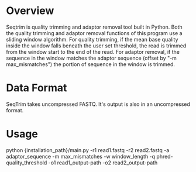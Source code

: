 # Overview
Seqtrim is quality trimming and adaptor removal tool built in Python. Both the quality trimming and adaptor removal functions of this program use a sliding window algorithm. For quality trimming, if the mean base quality inside the window falls beneath the user set threshold, the read is trimmed from the window start to the end of the read. For adaptor removal, if the sequence in the window matches the adaptor sequence (offset by "-m max_mismatches") the portion of sequence in the window is trimmed.

# Data Format
SeqTrim takes uncompressed FASTQ. It's output is also in an uncompressed format.

# Usage
python {installation_path}/main.py -r1 read1.fastq -r2 read2.fastq -a adaptor_sequence -m max_mismatches -w window_length -q phred-quality_threshold -o1 read1_output-path -o2 read2_output-path
